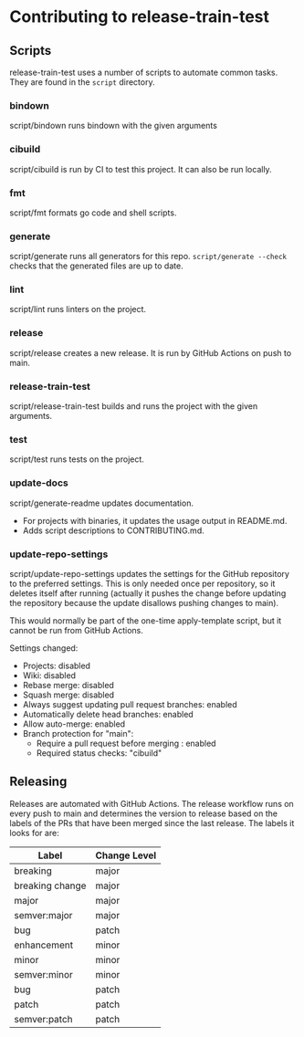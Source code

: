 # Contributing to release-train-test

## Scripts

release-train-test uses a number of scripts to automate common tasks. They are found in the
`script` directory.

<!--- start script descriptions --->

### bindown

script/bindown runs bindown with the given arguments

### cibuild

script/cibuild is run by CI to test this project. It can also be run locally.

### fmt

script/fmt formats go code and shell scripts.

### generate

script/generate runs all generators for this repo.
`script/generate --check` checks that the generated files are up to date.

### lint

script/lint runs linters on the project.

### release

script/release creates a new release. It is run by GitHub Actions on push to main.

### release-train-test

script/release-train-test builds and runs the project with the given arguments.

### test

script/test runs tests on the project.

### update-docs

script/generate-readme updates documentation.
- For projects with binaries, it updates the usage output in README.md.
- Adds script descriptions to CONTRIBUTING.md.

### update-repo-settings

script/update-repo-settings updates the settings for the GitHub repository to the preferred settings.
This is only needed once per repository, so it deletes itself after running (actually it pushes
the change before updating the repository because the update disallows pushing changes to main).

This would normally be part of the one-time apply-template script, but it cannot be run
from GitHub Actions.

Settings changed:
- Projects: disabled
- Wiki: disabled
- Rebase merge: disabled
- Squash merge: disabled
- Always suggest updating pull request branches: enabled
- Automatically delete head branches: enabled
- Allow auto-merge: enabled
- Branch protection for "main":
  - Require a pull request before merging : enabled
  - Required status checks: "cibuild"

<!--- end script descriptions --->

## Releasing

Releases are automated with GitHub Actions. The release workflow runs on every push to main and determines the version
to release based on the labels of the PRs that have been merged since the last release. The labels it looks for are:

| Label           | Change Level |
|-----------------|--------------|
| breaking        | major        |
| breaking change | major        |
| major           | major        |
| semver:major    | major        |
| bug             | patch        |
| enhancement     | minor        |
| minor           | minor        |
| semver:minor    | minor        |
| bug             | patch        |
| patch           | patch        |
| semver:patch    | patch        |

